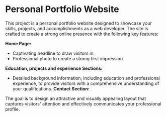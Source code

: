 # Personal Portfolio Website

This project is a personal portfolio website designed to showcase your skills, projects, and accomplishments as a web developer. The site is crafted to create a strong online presence with the following key features:

  **Home Page:** 
  - Captivating headline to draw visitors in.
  - Professional photo to create a strong first impression.

  **Education, projects and experience Sections:**
  - Detailed background information, including education and professional experience, to provide visitors with a comprehensive understanding of your qualifications.
  **Contact Section:**
    
The goal is to design an attractive and visually appealing layout that captures visitors' attention and effectively communicates your professional profile.
